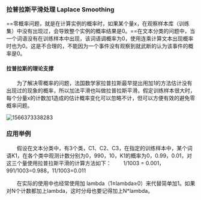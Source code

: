 ### 拉普拉斯平滑处理 Laplace Smoothing

==零概率问题，就是在计算实例的概率时，如果某个量x，在观察样本库（训练集）中没有出现过，会导致整个实例的概率结果是0。==在文本分类的问题中，当一个词语没有在训练样本中出现，该词语调概率为0，使用连乘计算文本出现概率时也为0。这是不合理的，不能因为一个事件没有观察到就武断的认为该事件的概率是0。

#### 拉普拉斯的理论支撑

　　为了解决零概率的问题，法国数学家拉普拉斯最早提出用加1的方法估计没有出现过的现象的概率，所以加法平滑也叫做拉普拉斯平滑。假定训练样本很大时，每个分量x的计数加1造成的估计概率变化可以忽略不计，但可以方便有效的避免零概率问题。

![1566373338283](C:\Users\j00496872\Desktop\Notes\raw_images\1566373338283.png)

### 应用举例

　　假设在文本分类中，有3个类，C1、C2、C3，在指定的训练样本中，某个词语K1，在各个类中观测计数分别为0，990，10，K1的概率为0，0.99，0.01，对这三个量使用拉普拉斯平滑的计算方法如下：
　　1/1003 = 0.001，991/1003=0.988，11/1003=0.011

　　在实际的使用中也经常使用加 lambda（1≥lambda≥0）来代替简单加1。如果对N个计数都加上lambda，这时分母也要记得加上N*lambda。

​		